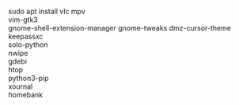 sudo apt install vlc mpv \
vim-gtk3 \
gnome-shell-extension-manager gnome-tweaks dmz-cursor-theme \
keepassxc \
solo-python \
nwipe \
gdebi \
htop \
python3-pip \
xournal \
homebank
